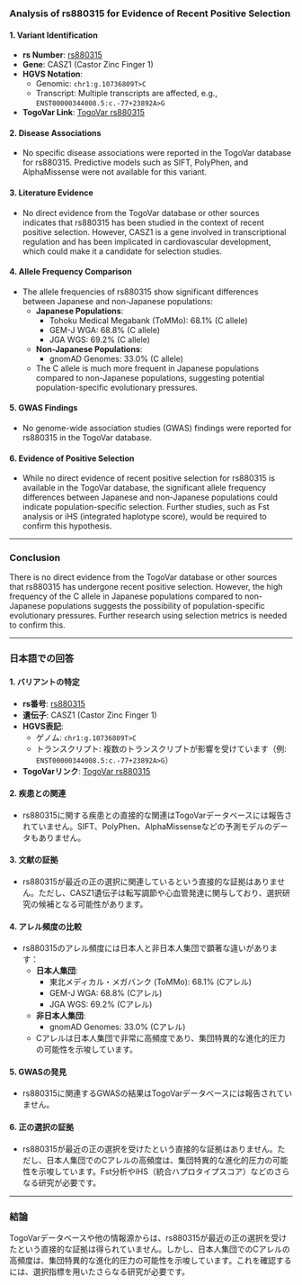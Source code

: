 ### Analysis of rs880315 for Evidence of Recent Positive Selection

#### 1. **Variant Identification**
   - **rs Number**: [rs880315](https://identifiers.org/dbsnp/rs880315)
   - **Gene**: CASZ1 (Castor Zinc Finger 1)
   - **HGVS Notation**:
     - Genomic: `chr1:g.10736809T>C`
     - Transcript: Multiple transcripts are affected, e.g., `ENST00000344008.5:c.-77+23892A>G`
   - **TogoVar Link**: [TogoVar rs880315](https://togovar.org/variant/tgv344062)

#### 2. **Disease Associations**
   - No specific disease associations were reported in the TogoVar database for rs880315. Predictive models such as SIFT, PolyPhen, and AlphaMissense were not available for this variant.

#### 3. **Literature Evidence**
   - No direct evidence from the TogoVar database or other sources indicates that rs880315 has been studied in the context of recent positive selection. However, CASZ1 is a gene involved in transcriptional regulation and has been implicated in cardiovascular development, which could make it a candidate for selection studies.

#### 4. **Allele Frequency Comparison**
   - The allele frequencies of rs880315 show significant differences between Japanese and non-Japanese populations:
     - **Japanese Populations**:
       - Tohoku Medical Megabank (ToMMo): 68.1% (C allele)
       - GEM-J WGA: 68.8% (C allele)
       - JGA WGS: 69.2% (C allele)
     - **Non-Japanese Populations**:
       - gnomAD Genomes: 33.0% (C allele)
     - The C allele is much more frequent in Japanese populations compared to non-Japanese populations, suggesting potential population-specific evolutionary pressures.

#### 5. **GWAS Findings**
   - No genome-wide association studies (GWAS) findings were reported for rs880315 in the TogoVar database.

#### 6. **Evidence of Positive Selection**
   - While no direct evidence of recent positive selection for rs880315 is available in the TogoVar database, the significant allele frequency differences between Japanese and non-Japanese populations could indicate population-specific selection. Further studies, such as Fst analysis or iHS (integrated haplotype score), would be required to confirm this hypothesis.

---

### Conclusion
There is no direct evidence from the TogoVar database or other sources that rs880315 has undergone recent positive selection. However, the high frequency of the C allele in Japanese populations compared to non-Japanese populations suggests the possibility of population-specific evolutionary pressures. Further research using selection metrics is needed to confirm this.

---

### 日本語での回答

#### 1. **バリアントの特定**
   - **rs番号**: [rs880315](https://identifiers.org/dbsnp/rs880315)
   - **遺伝子**: CASZ1 (Castor Zinc Finger 1)
   - **HGVS表記**:
     - ゲノム: `chr1:g.10736809T>C`
     - トランスクリプト: 複数のトランスクリプトが影響を受けています（例: `ENST00000344008.5:c.-77+23892A>G`）
   - **TogoVarリンク**: [TogoVar rs880315](https://togovar.org/variant/tgv344062)

#### 2. **疾患との関連**
   - rs880315に関する疾患との直接的な関連はTogoVarデータベースには報告されていません。SIFT、PolyPhen、AlphaMissenseなどの予測モデルのデータもありません。

#### 3. **文献の証拠**
   - rs880315が最近の正の選択に関連しているという直接的な証拠はありません。ただし、CASZ1遺伝子は転写調節や心血管発達に関与しており、選択研究の候補となる可能性があります。

#### 4. **アレル頻度の比較**
   - rs880315のアレル頻度には日本人と非日本人集団で顕著な違いがあります：
     - **日本人集団**:
       - 東北メディカル・メガバンク (ToMMo): 68.1% (Cアレル)
       - GEM-J WGA: 68.8% (Cアレル)
       - JGA WGS: 69.2% (Cアレル)
     - **非日本人集団**:
       - gnomAD Genomes: 33.0% (Cアレル)
     - Cアレルは日本人集団で非常に高頻度であり、集団特異的な進化的圧力の可能性を示唆しています。

#### 5. **GWASの発見**
   - rs880315に関連するGWASの結果はTogoVarデータベースには報告されていません。

#### 6. **正の選択の証拠**
   - rs880315が最近の正の選択を受けたという直接的な証拠はありません。ただし、日本人集団でのCアレルの高頻度は、集団特異的な進化的圧力の可能性を示唆しています。Fst分析やiHS（統合ハプロタイプスコア）などのさらなる研究が必要です。

---

### 結論
TogoVarデータベースや他の情報源からは、rs880315が最近の正の選択を受けたという直接的な証拠は得られていません。しかし、日本人集団でのCアレルの高頻度は、集団特異的な進化的圧力の可能性を示唆しています。これを確認するには、選択指標を用いたさらなる研究が必要です。